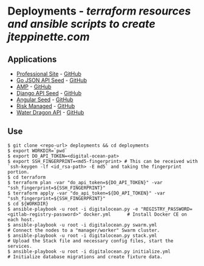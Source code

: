 # Deployments - *terraform resources and ansible scripts to create jteppinette.com*

## Applications

* [Professional Site](http://jteppinette.com) - [GitHub](https://gitlab.com/jteppinette/professional-site)
* [Go JSON API Seed](http://go-json-api-seed.jteppinette.com) - [GitHub](https://gitlab.com/jteppinette/go-json-api-seed)
* [AMP](http://amp.jteppinette.com) - [GitHub](https://gitlab.com/jteppinette/amp)
* [Django API Seed](http://django-api-seed.jteppinette.com) - [GitHub](https://gitlab.com/jteppinette/django-api-seed)
* [Angular Seed](http://angular-seed.jteppinette.com) - [GitHub](http://github.com/jteppinette/angular-seed)
* [Risk Managed](http://risk-managed.jteppinette.com) - [GitHub](https://gitlab.com/jteppinette/risk-managed)
* [Water Dragon API](http://api.water-dragon.jteppinette.com) - [GitHub](https://gitlab.com/jteppinette/water-dragon-api)

## Use

```
$ git clone <repo-url> deployments && cd deployments
$ export WORKDIR=`pwd`
$ export DO_API_TOKEN=<digital-ocean-pat>
$ export SSH_FINGERPRINT=<md5-fingerprint> # This can be received with `ssh-keygen -lf <id_rsa-path> -E md5` and taking the fingerprint portion.
$ cd terraform
$ terraform plan -var "do_api_token=${DO_API_TOKEN}" -var "ssh_fingerprint=${SSH_FINGERPRINT}"
$ terraform apply -var "do_api_token=${DO_API_TOKEN}" -var "ssh_fingerprint=${SSH_FINGERPRINT}"
$ cd ${WORKDIR}
$ ansible-playbook -u root -i digitalocean.py -e "REGISTRY_PASSWORD=<gitlab-registry-password>" docker.yml      # Install Docker CE on each host.
$ ansible-playbook -u root -i digitalocean.py swarm.yml                                                         # Connect the nodes to a "manager/worker" Swarm cluster.
$ ansible-playbook -u root -i digitalocean.py stack.yml                                                         # Upload the Stack file and necessary config files, start the services.
$ ansible-playbook -u root -i digitalocean.py initialize.yml                                                    # Initialize database migrations and create fixture data.
```

